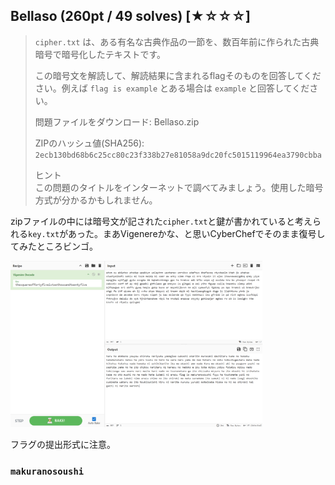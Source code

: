 ## Bellaso (260pt / 49 solves) [★☆☆☆]
> `cipher.txt` は、ある有名な古典作品の一節を、数百年前に作られた古典暗号で暗号化したテキストです。
>
>
> この暗号文を解読して、解読結果に含まれるflagそのものを回答してください。例えば `flag is example` とある場合は `example` と回答してください。
>
>
> 問題ファイルをダウンロード: Bellaso.zip
>
> ZIPのハッシュ値(SHA256): `2ecb130bd68b6c25cc80c23f338b27e81058a9dc20fc5015119964ea3790cbba`
>
>
> ヒント  
> この問題のタイトルをインターネットで調べてみましょう。使用した暗号方式が分かるかもしれません。

zipファイルの中には暗号文が記された`cipher.txt`と鍵が書かれていると考えられる`key.txt`があった。まあVigenereかな、と思いCyberChefでそのまま復号してみたところビンゴ。

<img src="images/image01.png" width="80%"></img>

フラグの提出形式に注意。

### `makuranosoushi`